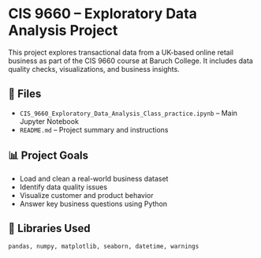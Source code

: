 # CIS 9660 – Exploratory Data Analysis Project

This project explores transactional data from a UK-based online retail business as part of the CIS 9660 course at Baruch College. It includes data quality checks, visualizations, and business insights.

## 📁 Files

- `CIS_9660_Exploratory_Data_Analysis_Class_practice.ipynb` – Main Jupyter Notebook
- `README.md` – Project summary and instructions

## 📊 Project Goals

- Load and clean a real-world business dataset
- Identify data quality issues
- Visualize customer and product behavior
- Answer key business questions using Python

## 🧰 Libraries Used

```python
pandas, numpy, matplotlib, seaborn, datetime, warnings
